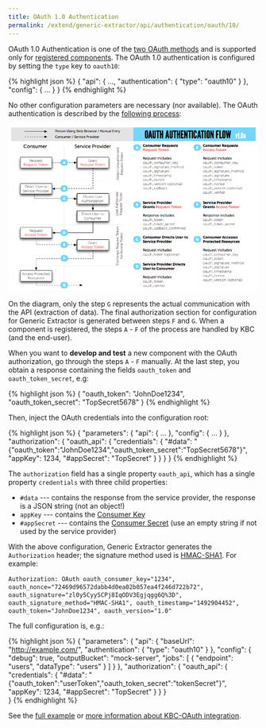 ```yaml
---
title: OAuth 1.0 Authentication
permalink: /extend/generic-extractor/api/authentication/oauth/10/
---
```


OAuth 1.0 Authentication is one of the [two OAuth methods](/extend/generic-extractor/api/authentication/#oauth) and
is supported only for [registered components](todo). The OAuth 1.0 authentication is configured by setting
the `type` key to `oauth10`:

{% highlight json %}
{
    "api": {
        ...,
        "authentication": {
            "type": "oauth10"
        }
    },
    "config": {
        ...
    }
}
{% endhighlight %}

No other configuration parameters are necessary (nor available). The OAuth authentication is 
described by the [following process](https://oauth.net/core/1.0/#anchor9):

![OAuth 1.0 Diagram](/extend/generic-extractor/api/authentication/oauth10-diagram.png)

On the diagram, only the step `G` represents the actual communication with the API (extraction of data).
The final authorization section for configuration for Generic Extractor is generated between
steps `F` and `G`. When a component is registered, the steps `A` - `F` of the process are handled by 
KBC (and the end-user). 

When you want to **develop and test** a new component with the OAuth authorization, go through 
the steps `A` - `F` manually. At the last step, you obtain a response containing the fields 
`oauth_token` and `oauth_token_secret`, e.g:

{% highlight json %}
{
    "oauth\_token": "JohnDoe1234",
    "oauth\_token\_secret": "TopSecret5678"
}
{% endhighlight %}

Then, inject the OAuth credentials into the configuration root:

{% highlight json %}
{
    "parameters": {
        "api": {
            ...
        },
        "config": {
            ...
        }
    },
    "authorization": {
        "oauth_api": {
            "credentials": {
                "#data": "{\"oauth\_token\":\"JohnDoe1234\",\"oauth\_token\_secret\":\"TopSecret5678\"}",
                "appKey": 1234,
                "#appSecret": "TopSecret"
            }
        }
    } 
}
{% endhighlight %}

The `authorization` field has a single property `oauth_api`, which has a single property `credentials` with three child properties:

- `#data` --- contains the response from the service provider, the response is a JSON string (not an object!)
- `appKey` --- contains the [Consumer Key](https://oauth.net/core/1.0/#anchor3)
- `#appSecret` --- contains the [Consumer Secret](https://oauth.net/core/1.0/#anchor3) (use an empty string if 
not used by the service provider)

With the above configuration, Generic Extractor generates the `Authorization` header; the signature
method used is [HMAC-SHA1](https://oauth.net/core/1.0/#anchor16). For example:

    Authorization: OAuth oauth_consumer_key="1234", oauth_nonce="72469d96572dabb4d0ea02b057ea4f246d722b72", oauth_signature="zl0y5CyySCPj8IqODV3Egjqgg6Q%3D", oauth_signature_method="HMAC-SHA1", oauth_timestamp="1492904452", oauth_token="JohnDoe1234", oauth_version="1.0"

The full configuration is, e.g.:

{% highlight json %}
{
    "parameters": {
        "api": {
            "baseUrl": "http://example.com/",
            "authentication": {
                "type": "oauth10"
            }
        },
        "config": {
            "debug": true,
            "outputBucket": "mock-server",
            "jobs": [
                {
                    "endpoint": "users",
                    "dataType": "users"
                }
            ]
        }
    },
    "authorization": {
        "oauth_api": {
            "credentials": {
                "#data": "{\"oauth_token\":\"userToken\",\"oauth_token_secret\":\"tokenSecret\"}",
                "appKey": 1234,
                "#appSecret": "TopSecret"
            }
        }
    }    
}
{% endhighlight %}

See the [full example](todo:102-oauth1) or [more information about KBC-OAuth integration](/extend/common-interface/oauth).
